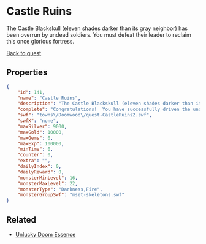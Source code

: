 # Castle Ruins

The Castle Blackskull (eleven shades darker than its gray neighbor) has been overrun by undead soldiers.  You must defeat their leader to reclaim this once glorious fortress.

[Back to quest](../quests.md)

## Properties

```json
{
    "id": 141,
    "name": "Castle Ruins",
    "description": "The Castle Blackskull (eleven shades darker than its gray neighbor) has been overrun by undead soldiers.  You must defeat their leader to reclaim this once glorious fortress.",
    "complete": "Congratulations!  You have successfully driven the undead scourge away from the ruins of castle, Blackskull!  You have the Power!",
    "swf": "towns\/Doomwood\/quest-CastleRuins2.swf",
    "swfX": "none",
    "maxSilver": 9000,
    "maxGold": 10000,
    "maxGems": 0,
    "maxExp": 100000,
    "minTime": 0,
    "counter": 0,
    "extra": "",
    "dailyIndex": 0,
    "dailyReward": 0,
    "monsterMinLevel": 16,
    "monsterMaxLevel": 22,
    "monsterType": "Darkness,Fire",
    "monsterGroupSwf": "mset-skeletons.swf"
}
```

## Related

- [Unlucky Doom Essence](../items/913-unlucky-doom-essence.md)

